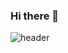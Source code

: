 ### Hi there 👋
![header](https://capsule-render.vercel.app/api?type=venom&height=200&text=Welcome%20for%20My%20Github.&fontSize=70&color=0:8871e5,100:b678c4&stroke=b678c4)
<!--
**SeCrEaT999/SeCrEaT999** is a ✨ _special_ ✨ repository because its `README.md` (this file) appears on your GitHub profile.

Here are some ideas to get you started:

- 🔭 I’m currently working on ...
- 🌱 I’m currently learning ...
- 👯 I’m looking to collaborate on ...
- 🤔 I’m looking for help with ...
- 💬 Ask me about ...
- 📫 How to reach me: ...
- 😄 Pronouns: ...
- ⚡ Fun fact: ...
-->
